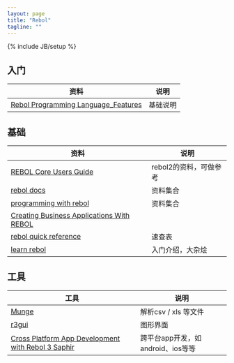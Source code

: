 ```yaml
---
layout: page
title: "Rebol"
tagline: ""
---
```

{% include JB/setup %}

## 入门
| 资料 | 说明 |
| ---- | ---- |
| [Rebol Programming Language_Features](http://en.wikibooks.org/wiki/REBOL_Programming/Language_Features) | 基础说明


## 基础
| 资料 | 说明 |
| ---- | ---- |
| [REBOL Core Users Guide](http://www.rebol.com/docs/core23/rebolcore.html) | rebol2的资料，可做参考
| [rebol docs](http://www.rebol.com/docs.html) | 资料集合
| [programming with rebol](http://www.codeconscious.com/rebol/) | 资料集合
| [Creating Business Applications With REBOL](http://business-programming.com/business_programming.html) | 
| [rebol quick reference](http://www.rebol.com/docs/reference.html) | 速查表
| [learn rebol](http://re-bol.com/rebol.html) | 入门介绍，大杂烩

## 工具
| 工具 | 说明 |
| ---- | ---- |
| [Munge](http://www.dobeash.com/munge.html) | 解析csv / xls 等文件
| [r3gui](http://development.saphirion.com/rebol/) | 图形界面
| [Cross Platform App Development with Rebol 3 Saphir](http://learnrebol.com/rebol3_book.html) | 跨平台app开发，如android、ios等等
